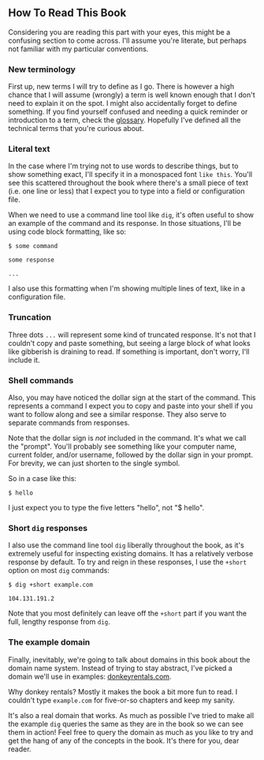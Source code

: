 ## How To Read This Book

Considering you are reading this part with your eyes, this might be a confusing section to come across. I'll assume you're literate, but perhaps not familiar with my particular conventions.

### New terminology

First up, new terms I will try to define as I go. There is however a high chance that I will assume (wrongly) a term is well known enough that I don't need to explain it on the spot. I might also accidentally forget to define something. If you find yourself confused and needing a quick reminder or introduction to a term, check the [glossary](#glossary). Hopefully I've defined all the technical terms that you're curious about.

### Literal text

In the case where I'm trying not to use words to describe things, but to show something exact, I'll specify it in a monospaced font `like this`. You'll see this scattered throughout the book where there's a small piece of text (i.e. one line or less) that I expect you to type into a field or configuration file.

When we need to use a command line tool like `dig`, it's often useful to show an example of the command and its response. In those situations, I'll be using code block formatting, like so:

```
$ some command

some response

...
```

I also use this formatting when I'm showing multiple lines of text, like in a configuration file.

### Truncation

Three dots `...` will represent some kind of truncated response. It's not that I couldn't copy and paste something, but seeing a large block of what looks like gibberish is draining to read. If something is important, don't worry, I'll include it.

### Shell commands

Also, you may have noticed the dollar sign at the start of the command. This represents a command I expect you to copy and paste into your shell if you want to follow along and see a similar response. They also serve to separate commands from responses.

Note that the dollar sign is _not_ included in the command. It's what we call the "prompt". You'll probably see something like your computer name, current folder, and/or username, followed by the dollar sign in your prompt. For brevity, we can just shorten to the single symbol.

So in a case like this:

```
$ hello
```

I just expect you to type the five letters "hello", not "$ hello".

### Short `dig` responses

I also use the command line tool `dig` liberally throughout the book, as it's extremely useful for inspecting existing domains. It has a relatively verbose response by default. To try and reign in these responses, I use the `+short` option on most `dig` commands:

```
$ dig +short example.com

104.131.191.2
```

Note that you most definitely can leave off the `+short` part if you want the full, lengthy response from `dig`.

### The example domain

Finally, inevitably, we're going to talk about domains in this book about the domain name system. Instead of trying to stay abstract, I've picked a domain we'll use in examples: [donkeyrentals.com](https://donkeyrentals.com).

Why donkey rentals? Mostly it makes the book a bit more fun to read. I couldn't type `example.com` for five-or-so chapters and keep my sanity.

It's also a real domain that works. As much as possible I've tried to make all the example `dig` queries the same as they are in the book so we can see them in action! Feel free to query the domain as much as you like to try and get the hang of any of the concepts in the book. It's there for you, dear reader.
